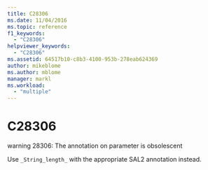 ```yaml
---
title: C28306
ms.date: 11/04/2016
ms.topic: reference
f1_keywords:
  - "C28306"
helpviewer_keywords:
  - "C28306"
ms.assetid: 64517b10-c8b3-4100-953b-278eab624369
author: mikeblome
ms.author: mblome
manager: markl
ms.workload:
  - "multiple"
---
```

# C28306
warning 28306: The annotation on parameter is obsolescent

 Use `_String_length_` with the appropriate SAL2 annotation instead.